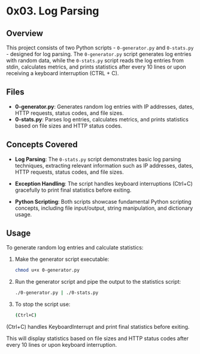 # 0x03. Log Parsing

## Overview

This project consists of two Python scripts - `0-generator.py` and `0-stats.py` - designed for log parsing. The `0-generator.py` script generates log entries with random data, while the `0-stats.py` script reads the log entries from stdin, calculates metrics, and prints statistics after every 10 lines or upon receiving a keyboard interruption (CTRL + C).

## Files

- **0-generator.py**: Generates random log entries with IP addresses, dates, HTTP requests, status codes, and file sizes.
- **0-stats.py**: Parses log entries, calculates metrics, and prints statistics based on file sizes and HTTP status codes.

## Concepts Covered

- **Log Parsing**: The `0-stats.py` script demonstrates basic log parsing techniques, extracting relevant information such as IP addresses, dates, HTTP requests, status codes, and file sizes.

- **Exception Handling**: The script handles keyboard interruptions (Ctrl+C) gracefully to print final statistics before exiting.

- **Python Scripting**: Both scripts showcase fundamental Python scripting concepts, including file input/output, string manipulation, and dictionary usage.

## Usage

To generate random log entries and calculate statistics:
1. Make the generator script executable:

    ```bash
    chmod u+x 0-generator.py
    ```

2. Run the generator script and pipe the output to the statistics script:

    ```bash
    ./0-generator.py | ./0-stats.py
    ```

3. To stop the script use:

   ```bash
   (Ctrl+C)
   ```
(Ctrl+C) handles KeyboardInterrupt and print final statistics before exiting.  

This will display statistics based on file sizes and HTTP status codes after every 10 lines or upon keyboard interruption.

